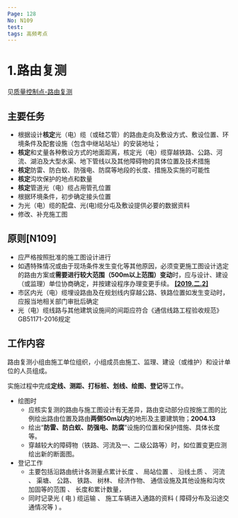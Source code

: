 ```yaml
---
Page: 128
No: N109
test: 
tags: 高频考点
---
```

# 1.路由复测
见[质量控制点-路由复测](../../../3.施工管理/4.质量管理/3.质量控制点/2.线路工程/01.路由复测)

## 主要任务
- 根据设计**核定**光（电）缆（或硅芯管）的路由走向及敷设方式、敷设位置、环境条件及配套设施（包含中继站站址）的安装地址；
- **核定**和丈量各种敷设方式的地面距离，核定光（电）缆穿越铁路、公路、河流、湖泊及大型水渠、地下管线以及其他障碍物的具体位置及技术措施
- **核定**防雷、防白蚁、防强电、防腐等地段的长度、措施及实施的可能性
- **核定**沟坎保护的地点和数量
- **核定**管道光（电）缆占用管孔位置
- 根据环境条件，初步确定接头位置
- 为光（电）缆的配盘、光(电)缆分屯及敷设提供必要的数据资料
- 修改、补充施工图

## 原则[N109]
- 应严格按照批准的施工图设计进行
- 如遇特殊情况或由于现场条件发生变化等其他原因，必须变更施工图设计选定的路由方案或**需要进行较大范围（500m以上范围）变动**时，应与设计、建设（或监理）单位协商确定，并按建设程序办理变更手续。 **[[2019.二.2]](../../../5.历年真题/2019/二)**
- 市区内光（电）缆埋设路由及在规划线内穿越公路、铁路位置如发生变动时，应报当地相关部门审批后确定
- 光（电）缆线路与其他建筑设施间的间距应符合《通信线路工程验收规范》GB51171-2016规定

## 工作内容
路由复测小组由施工单位组织，小组成员由施工、监理、建设（或维护）和设计单位的人员组成。

实施过程中完成**定线、测距、打标桩、划线、绘图、登记**等工作。
- 绘图时
    - 应核实复测的路由与施工图设计有无差异，路由变动部分应按施工图的比例绘出路由位置及路由**两侧50m以内**的地形及主要建筑物；**2004.13**
    - 绘出“**防雷、防白蚁、防强电、防腐**”设施的位置和保护措施、具体长度等。
    - 穿越较大的障碍物（铁路、河流及一、二级公路等）时，如位置变更应测绘出新的断面图。
- 登记工作
    - 主要包括沿路由统计各测量点累计长度 、 局站位置 、 沿线土质 、 河流 、 渠塘、 公路、 铁路、 树林、 经济作物、 通信设施及其他设施和沟坎加固等的范围 、 长度和累计数量，
    - 同时记录光 ( 电 ) 缆运输 、 施工车辆进入通路的资料 ( 障碍分布及沿途交通情况等 ) 。
